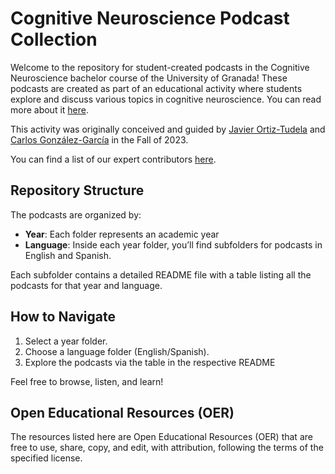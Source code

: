 # Cognitive Neuroscience Podcast Collection

Welcome to the repository for student-created podcasts in the Cognitive Neuroscience bachelor course of the University of Granada! These podcasts are created as part of an educational activity where students explore and discuss various topics in cognitive neuroscience. You can read more about it [here](https://ortiztudela.github.io/ortiztudela/teaching/ncc-2425_book/index.html).

This activity was originally conceived and guided by [Javier Ortiz-Tudela](https://ortiztudela.github.io/ortiztudela/) and [Carlos González-García](https://gonzalezgarcia.github.io/) in the Fall of 2023.

You can find a list of our expert contributors [here](CONTRIBUTORS.md).

## Repository Structure

The podcasts are organized by:

- **Year**: Each folder represents an academic year
- **Language**: Inside each year folder, you’ll find subfolders for podcasts in English and Spanish.

Each subfolder contains a detailed README file with a table listing all the podcasts for that year and language.

## How to Navigate

1. Select a year folder.
2. Choose a language folder (English/Spanish).
3. Explore the podcasts via the table in the respective README

Feel free to browse, listen, and learn!


## Open Educational Resources (OER)
The resources listed here are Open Educational Resources (OER) that are free to use, share, copy, and edit, with attribution, following the terms of the specified license.
